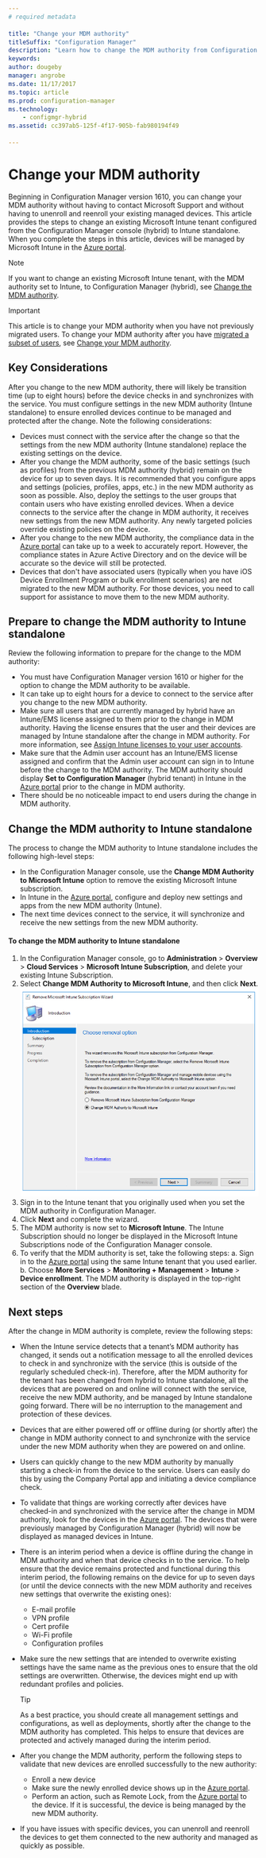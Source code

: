 ```yaml
---
# required metadata

title: "Change your MDM authority"
titleSuffix: "Configuration Manager"
description: "Learn how to change the MDM authority from Configuration Manager (hybrid) to Intune standalone"
keywords:
author: dougeby
manager: angrobe
ms.date: 11/17/2017
ms.topic: article
ms.prod: configuration-manager
ms.technology:
    - configmgr-hybrid
ms.assetid: cc397ab5-125f-4f17-905b-fab980194f49

---
```

# Change your MDM authority
Beginning in Configuration Manager version 1610, you can change your MDM authority without having to contact Microsoft Support and without having to unenroll and reenroll your existing managed devices. This article provides the steps to change an existing Microsoft Intune tenant configured from the Configuration Manager console (hybrid) to Intune standalone. When you complete the steps in this article, devices will be managed by Microsoft Intune in the [Azure portal](https://portal.azure.com). 

> [!Note]    
> If you want to change an existing Microsoft Intune tenant, with the MDM authority set to Intune, to Configuration Manager (hybrid), see [Change the MDM authority](https://docs.microsoft.com/intune-classic/deploy-use/change-mdm-authority).

> [!Important]    
> This article is to change your MDM authority when you have not previously migrated users. To change your MDM authority after you have [migrated a subset of users](migrate-hybridmdm-to-intunesa.md), see [Change your MDM authority](migrate-change-mdm-authority.md).

## Key Considerations
After you change to the new MDM authority, there will likely be transition time (up to eight hours) before the device checks in and synchronizes with the service. You must configure settings in the new MDM authority (Intune standalone) to ensure enrolled devices continue to be managed and protected after the change. Note the following considerations:
- Devices must connect with the service after the change so that the settings from the new MDM authority (Intune standalone) replace the existing settings on the device.
- After you change the MDM authority, some of the basic settings (such as profiles) from the previous MDM authority (hybrid) remain on the device for up to seven days. It is recommended that you configure apps and settings (policies, profiles, apps, etc.) in the new MDM authority as soon as possible. Also, deploy the settings to the user groups that contain users who have existing enrolled devices. When a device connects to the service after the change in MDM authority, it receives new settings from the new MDM authority. Any newly targeted policies override existing policies on the device.
- After you change to the new MDM authority, the compliance data in the [Azure portal](https://portal.azure.com) can take up to a week to accurately report. However, the compliance states in Azure Active Directory and on the device will be accurate so the device will still be protected.
- Devices that don't have associated users (typically when you have iOS Device Enrollment Program or bulk enrollment scenarios) are not migrated to the new MDM authority. For those devices, you need to call support for assistance to move them to the new MDM authority.

## Prepare to change the MDM authority to Intune standalone
Review the following information to prepare for the change to the MDM authority:
- You must have Configuration Manager version 1610 or higher for the option to change the MDM authority to be available.
- It can take up to eight hours for a device to connect to the service after you change to the new MDM authority.
- Make sure all users that are currently managed by hybrid have an Intune/EMS license assigned to them prior to the change in MDM authority. Having the license ensures that the user and their devices are managed by Intune standalone after the change in MDM authority. For more information, see [Assign Intune licenses to your user accounts](https://docs.microsoft.com/intune/get-started/start-with-a-paid-subscription-to-microsoft-intune-step-4).
- Make sure that the Admin user account has an Intune/EMS license assigned and confirm that the Admin user account can sign in to Intune before the change to the MDM authority. The MDM authority should display **Set to Configuration Manager** (hybrid tenant) in Intune in the [Azure portal](https://portal.azure.com) prior to the change in MDM authority.
- There should be no noticeable impact to end users during the change in MDM authority. 

## Change the MDM authority to Intune standalone
The process to change the MDM authority to Intune standalone includes the following high-level steps:  
- In the Configuration Manager console, use the **Change MDM Authority to Microsoft Intune** option to remove the existing Microsoft Intune subscription.
- In Intune in the [Azure portal](https://portal.azure.com), configure and deploy new settings and apps from the new MDM authority (Intune).
- The next time devices connect to the service, it will synchronize and receive the new settings from the new MDM authority.

#### To change the MDM authority to Intune standalone
1. In the Configuration Manager console, go to **Administration** &gt; **Overview** &gt; **Cloud Services** &gt; **Microsoft Intune Subscription**, and delete your existing Intune Subscription.
2. Select **Change MDM Authority to Microsoft Intune**, and then click **Next**.
   ![Download the APNs certificate request](./media/mdm-change-delete-subscription.png)
3. Sign in to the Intune tenant that you originally used when you set the MDM authority in Configuration Manager.
4. Click **Next** and complete the wizard.
5. The MDM authority is now set to **Microsoft Intune**. The Intune Subscription should no longer be displayed in the Microsoft Intune Subscriptions node of the Configuration Manager console. 
6. To verify that the MDM authority is set, take the following steps:
    a. Sign in to the [Azure portal](https://portal.azure.com) using the same Intune tenant that you used earlier. 
    b. Choose **More Services** > **Monitoring + Management** > **Intune** > **Device enrollment**. The MDM authority is displayed in the top-right section of the **Overview** blade. 

## Next steps
After the change in MDM authority is complete, review the following steps:
- When the Intune service detects that a tenant’s MDM authority has changed, it sends out a notification message to all the enrolled devices to check in and synchronize with the service (this is outside of the regularly scheduled check-in). Therefore, after the MDM authority for the tenant has been changed from hybrid to Intune standalone, all the devices that are powered on and online will connect with the service, receive the new MDM authority, and be managed by Intune standalone going forward. There will be no interruption to the management and protection of these devices.
- Devices that are either powered off or offline during (or shortly after) the change in MDM authority connect to and synchronize with the service under the new MDM authority when they are powered on and online.  
- Users can quickly change to the new MDM authority by manually starting a check-in from the device to the service. Users can easily do this by using the Company Portal app and initiating a device compliance check.
- To validate that things are working correctly after devices have checked-in and synchronized with the service after the change in MDM authority, look for the devices in the [Azure portal](https://portal.azure.com). The devices that were previously managed by Configuration Manager (hybrid) will now be displayed as managed devices in Intune.    
- There is an interim period when a device is offline during the change in MDM authority and when that device checks in to the service. To help ensure that the device remains protected and functional during this interim period, the following remains on the device for up to seven days (or until the device connects with the new MDM authority and receives new settings that overwrite the existing ones):
    - E-mail profile
    - VPN profile
    - Cert profile
    - Wi-Fi profile
    - Configuration profiles
- Make sure the new settings that are intended to overwrite existing settings have the same name as the previous ones to ensure that the old settings are overwritten. Otherwise, the devices might end up with redundant profiles and policies.    

  > [!TIP]   
  > As a best practice, you should create all management settings and configurations, as well as deployments, shortly after the change to the MDM authority has completed. This helps to ensure that devices are protected and actively managed during the interim period.   
-  After you change the MDM authority, perform the following steps to validate that new devices are enrolled successfully to the new authority:   
    - Enroll a new device
    - Make sure the newly enrolled device shows up in the [Azure portal](https://portal.azure.com).
    - Perform an action, such as Remote Lock, from the [Azure portal](https://portal.azure.com) to the device. If it is successful, the device is being managed by the new MDM authority.
- If you have issues with specific devices, you can unenroll and reenroll the devices to get them connected to the new authority and managed as quickly as possible.